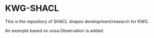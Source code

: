 # KWG-SHACL
This is the repository of SHACL shapes development/research for KWG. 

An example based on sosa:Observation is added. 
